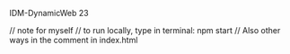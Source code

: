 IDM-DynamicWeb 23


// note for myself
// to run locally, type in terminal: npm start
// Also other ways in the comment in index.html
